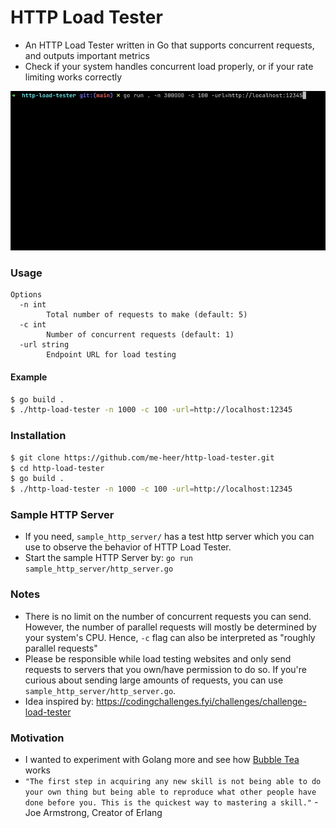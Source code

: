 
# HTTP Load Tester

- An HTTP Load Tester written in Go that supports concurrent requests, and outputs important metrics
- Check if your system handles concurrent load properly, or if your rate limiting works correctly

![demo](demo.gif)

### Usage
```
Options
  -n int
    	Total number of requests to make (default: 5)
  -c int
    	Number of concurrent requests (default: 1)
  -url string
    	Endpoint URL for load testing
```

#### Example
```bash
$ go build .
$ ./http-load-tester -n 1000 -c 100 -url=http://localhost:12345
```

### Installation
```bash
$ git clone https://github.com/me-heer/http-load-tester.git
$ cd http-load-tester
$ go build .
$ ./http-load-tester -n 1000 -c 100 -url=http://localhost:12345
```

### Sample HTTP Server
- If you need, `sample_http_server/` has a test http server which you can use to observe the behavior of HTTP Load Tester.
- Start the sample HTTP Server by: `go run sample_http_server/http_server.go`

### Notes
- There is no limit on the number of concurrent requests you can send. However, the number of parallel requests will mostly be determined by your system's CPU. Hence, `-c` flag can also be interpreted as "roughly parallel requests"
- Please be responsible while load testing websites and only send requests to servers that you own/have permission to do so. If you're curious about sending large amounts of requests, you can use `sample_http_server/http_server.go`.
- Idea inspired by: https://codingchallenges.fyi/challenges/challenge-load-tester

### Motivation
- I wanted to experiment with Golang more and see how [Bubble Tea](https://github.com/charmbracelet/bubbletea) works
- `"The first step in acquiring any new skill is not being able to do your own thing but being able to reproduce what other people have done before you. This is the quickest way to mastering a skill."` - Joe Armstrong, Creator of Erlang
